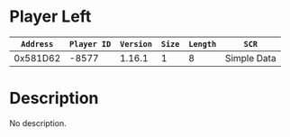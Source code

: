 # Player Left

| `Address` | `Player ID` | `Version` | `Size` | `Length` | `SCR` |
| ---------- | ----------- | --------- | ------ | -------- | ---- |
| 0x581D62 | -8577 | 1.16.1 | 1 | 8 | Simple Data |

# Description

No description.